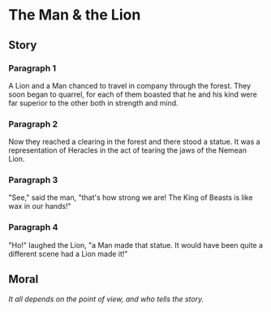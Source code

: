 
# The Man & the Lion

## Story


### Paragraph 1

A Lion and a Man chanced to travel in company through the forest. They soon began to quarrel, for each of them boasted that he and his kind were far superior to the other both in strength and mind.



### Paragraph 2

Now they reached a clearing in the forest and there stood a statue. It was a representation of Heracles in the act of tearing the jaws of the Nemean Lion.



### Paragraph 3

"See," said the man, "that's how strong we are! The King of Beasts is like wax in our hands!"



### Paragraph 4

"Ho!" laughed the Lion, "a Man made that statue. It would have been quite a different scene had a Lion made it!"



## Moral

_It all depends on the point of view, and who tells the story._

